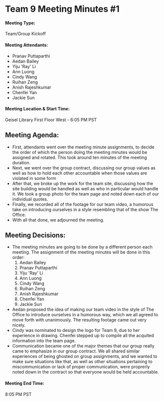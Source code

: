 # Team 9 Meeting Minutes #1

#### Meeting Type:
Team/Group Kickoff

#### Meeting Attendants:
* Pranav Puttaparthi
* Aedan Bailey
* Yiju 'Ray' Li
* Ann Luong
* Cindy Wang
* Ruihan Zeng
* Anish Rajeshkumar
* Chenfei Yan
* Jackie Sun

#### Meeting Location & Start Time:
Geisel Library First Floor West - 6:05 PM PST

## Meeting Agenda:
* First, attendants went over the meeting minute assignments, to decide the order of which the person doing the meeting minutes would be assigned and rotated. This took around ten minutes of the meeting duration.
* Next, we went over the group contract, discussing our group values as well as how to hold each other accountable when those values are violated in some form
* After that, we broke up the work for the team site, discussing how the site building would be handled as well as who in particular would handle it. We took a group photo for the team page and noted down each of our individual quotes.
* Finally, we recorded all of the footage for our team video, a humorous take on introducing ourselves in a style resembling that of the show The Office.
* With all that done, we adjourned the meeting.

## Meeting Decisions:
* The meeting minutes are going to be done by a different person each meeting. The assignment of the meeting minutes will be done in this order:
  1) Aedan Bailey
  2) Pranav Puttaparthi
  3) Yiju 'Ray' Li
  4) Ann Luong
  5) Cindy Wang
  6) Ruihan Zeng
  7) Anish Rajeshkumar
  8) Chenfei Yan
  9) Jackie Sun
* Aedan proposed the idea of making our team video in the style of The Office to introduce ourselves in a humorous way, which we all agreed to move forth with unanimously. The resulting footage came out very nicely.
* Cindy was nominated to design the logo for Team 9, due to her experience in drawing. Chenfei stepped up to compile all the acquited information into the team page.
* Communication became one of the major themes that our group really came to emphasize in our group contract. We all shared similar experiences of being ghosted on group assignments, and we wanted to make sure situations like that, as well as other situations pertaining to miscommunication or lack of proper communication, were proprerly noted down in the contract so that everyone would be held accountable.
#### Meeting End Time:
8:05 PM PST
